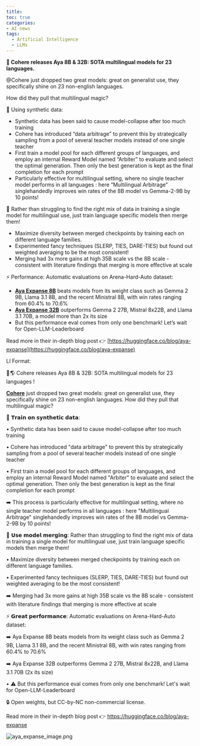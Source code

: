 ```yaml
---
title: 
toc: true
categories: 
- AI news
tags:
  - Artificial Intelligence
  - LLMs
---
```



**🌟 Cohere releases Aya 8B & 32B: SOTA multilingual models for 23 languages.**

@Cohere just dropped two great models: great on generalist use, they specifically shine on 23 non-english languages.

How did they pull that multilingual magic?

🔄 Using synthetic data:

- Synthetic data has been said to cause model-collapse after too much training
- Cohere has introduced “data arbitrage” to prevent this by strategically sampling from a pool of several teacher models instead of one single teacher
- First train a model pool for each different groups of languages, and employ an internal Reward Model named “Arbiter” to evaluate and select the optimal generation. Then only the best generation is kept as the final completion for each prompt
- Particularly effective for multilingual setting, where no single teacher model performs in all languages : here “Multilingual Arbitrage” singlehandedly improves win rates of the 8B model vs Gemma-2-9B by 10 points!

🧩 Rather than struggling to find the right mix of data in training a single model for multilingual use, just train language specific models then merge them!

- Maximize diversity between merged checkpoints by training each on different language families.
- Experimented fancy techniques (SLERP, TIES, DARE-TIES) but found out weighted averaging to be the most consistent!
- Merging had 3x more gains at high 35B scale vs the 8B scale - consistent with literature findings that merging is more effective at scale

⚡️ Performance: Automatic evaluations on Arena-Hard-Auto dataset:

- [**Aya Expanse 8B**](https://huggingface.co/CohereForAI/aya-expanse-8b) beats models from its weight class such as Gemma 2 9B, Llama 3.1 8B, and the recent Ministral 8B, with win rates ranging from 60.4% to 70.6%
- [**Aya Expanse 32B**](https://huggingface.co/CohereForAI/aya-expanse-32b) outperforms Gemma 2 27B, Mistral 8x22B, and Llama 3.1 70B, a model more than 2x its size
- But this performance eval comes from only one benchmark! Let’s wait for Open-LLM-Leaderboard

Read more in their in-depth blog post 👉 [https://huggingface.co/blog/aya-expanse](https://huggingface.co/blog/aya-expanse)

LI Format:

🌟🌎 Cohere releases Aya 8B & 32B: SOTA multilingual models for 23 languages !

[**Cohere**](https://www.linkedin.com/feed/#) just dropped two great models: great on generalist use, they specifically shine on 23 non-english languages. How did they pull that multilingual magic?

🔄 𝗧𝗿𝗮𝗶𝗻 𝗼𝗻 𝘀𝘆𝗻𝘁𝗵𝗲𝘁𝗶𝗰 𝗱𝗮𝘁𝗮:

• Synthetic data has been said to cause model-collapse after too much training

• Cohere has introduced "data arbitrage" to prevent this by strategically sampling from a pool of several teacher models instead of one single teacher

• First train a model pool for each different groups of languages, and employ an internal Reward Model named "Arbiter" to evaluate and select the optimal generation. Then only the best generation is kept as the final completion for each prompt

➡️ This process is particularly effective for multilingual setting, where no single teacher model performs in all languages : here "Multilingual Arbitrage" singlehandedly improves win rates of the 8B model vs Gemma-2-9B by 10 points!

🧩 𝗨𝘀𝗲 𝗺𝗼𝗱𝗲𝗹 𝗺𝗲𝗿𝗴𝗶𝗻𝗴: Rather than struggling to find the right mix of data in training a single model for multilingual use, just train language specific models then merge them!

• Maximize diversity between merged checkpoints by training each on different language families.

• Experimented fancy techniques (SLERP, TIES, DARE-TIES) but found out weighted averaging to be the most consistent!

➡️ Merging had 3x more gains at high 35B scale vs the 8B scale - consistent with literature findings that merging is more effective at scale

⚡️ 𝗚𝗿𝗲𝗮𝘁 𝗽𝗲𝗿𝗳𝗼𝗿𝗺𝗮𝗻𝗰𝗲: Automatic evaluations on Arena-Hard-Auto dataset:

➡️ Aya Expanse 8B beats models from its weight class such as Gemma 2 9B, Llama 3.1 8B, and the recent Ministral 8B, with win rates ranging from 60.4% to 70.6%

➡️ Aya Expanse 32B outperforms Gemma 2 27B, Mistral 8x22B, and Llama 3.1 70B (2x its size)

• ⚠️ But this performance eval comes from only one benchmark! Let's wait for Open-LLM-Leaderboard

🔒 Open weights, but CC-by-NC non-commercial license.

Read more in their in-depth blog post 👉 https://huggingface.co/blog/aya-expanse

![aya\_expanse\_image.png](aya_expanse_image.png)